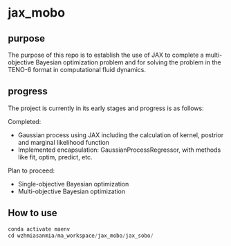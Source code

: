 # jax_mobo
## purpose
The purpose of this repo is to establish the use of JAX to complete a multi-objective Bayesian optimization problem and for solving the problem in the TENO-6 format in computational fluid dynamics.

## progress
The project is currently in its early stages and progress is as follows:

Completed:
- Gaussian process using JAX including the calculation of kernel, postrior and marginal likelihood function
- Implemented encapsulation: GaussianProcessRegressor, with methods like fit, optim, predict, etc.

Plan to proceed:
- Single-objective Bayesian optimization
- Multi-objective Bayesian optimization

## How to use
```python
conda activate maenv
cd wzhmiasanmia/ma_workspace/jax_mobo/jax_sobo/
```


